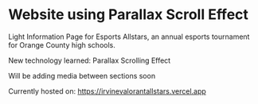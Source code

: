 # Website using Parallax Scroll Effect
Light Information Page for Esports Allstars, an annual esports tournament for Orange County high schools.

New technology learned: Parallax Scrolling Effect

Will be adding media between sections soon

Currently hosted on: https://irvinevalorantallstars.vercel.app
